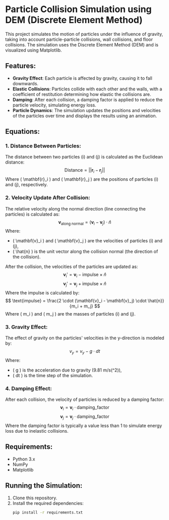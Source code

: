 # Particle Collision Simulation using DEM (Discrete Element Method)

This project simulates the motion of particles under the influence of gravity, taking into account particle-particle collisions, wall collisions, and floor collisions. The simulation uses the Discrete Element Method (DEM) and is visualized using Matplotlib.

## Features:
- **Gravity Effect**: Each particle is affected by gravity, causing it to fall downwards.
- **Elastic Collisions**: Particles collide with each other and the walls, with a coefficient of restitution determining how elastic the collisions are.
- **Damping**: After each collision, a damping factor is applied to reduce the particle velocity, simulating energy loss.
- **Particle Dynamics**: The simulation updates the positions and velocities of the particles over time and displays the results using an animation.

## Equations:

### 1. Distance Between Particles:
The distance between two particles \(i\) and \(j\) is calculated as the Euclidean distance:
$$
\text{Distance} = ||\mathbf{r}_i - \mathbf{r}_j||
$$
Where \( \mathbf{r}_i \) and \( \mathbf{r}_j \) are the positions of particles \(i\) and \(j\), respectively.

### 2. Velocity Update After Collision:
The relative velocity along the normal direction (line connecting the particles) is calculated as:
$$
\mathbf{v}_{\text{along normal}} = (\mathbf{v}_i - \mathbf{v}_j) \cdot \hat{n}
$$
Where:
- \( \mathbf{v}_i \) and \( \mathbf{v}_j \) are the velocities of particles \(i\) and \(j\),
- \( \hat{n} \) is the unit vector along the collision normal (the direction of the collision).

After the collision, the velocities of the particles are updated as:
$$
\mathbf{v}_i' = \mathbf{v}_i - \text{impulse} \times \hat{n}
$$
$$
\mathbf{v}_j' = \mathbf{v}_j + \text{impulse} \times \hat{n}
$$
Where the impulse is calculated by:
$$
\text{impulse} = \frac{2 \cdot (\mathbf{v}_i - \mathbf{v}_j) \cdot \hat{n}}{m_i + m_j}
$$
Where \( m_i \) and \( m_j \) are the masses of particles \(i\) and \(j\).

### 3. Gravity Effect:
The effect of gravity on the particles' velocities in the y-direction is modeled by:
$$
v_y = v_y - g \cdot dt
$$
Where:
- \( g \) is the acceleration due to gravity (9.81 m/s\(^2\)),
- \( dt \) is the time step of the simulation.

### 4. Damping Effect:
After each collision, the velocity of particles is reduced by a damping factor:
$$
\mathbf{v}_i = \mathbf{v}_i \cdot \text{damping\_factor}
$$
$$
\mathbf{v}_j = \mathbf{v}_j \cdot \text{damping\_factor}
$$
Where the damping factor is typically a value less than 1 to simulate energy loss due to inelastic collisions.

## Requirements:
- Python 3.x
- NumPy
- Matplotlib

## Running the Simulation:
1. Clone this repository.
2. Install the required dependencies:
   ```bash
   pip install -r requirements.txt
